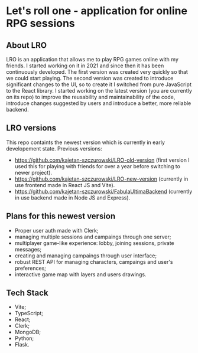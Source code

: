 # Let's roll one - application for online RPG sessions

## About LRO

LRO is an application that allows me to play RPG games online with my friends. I started working on it in 2021 and since then it has been continuously developed. The first version was created very quickly so that we could start playing. The second version was created to introduce significant changes to the UI, so to create it I switched from pure JavaScript to the React library. 
I started working on the latest version (you are currently on its repo) to improve the reusability and maintainability of the code, introduce changes suggested by users and introduce a better, more reliable backend.

## LRO versions

This repo containts the newest version which is currently in early developement state. Previous versions:

- https://github.com/kajetan-szczurowski/LRO-old-version (first version I used this for playing with friends for over a year before switching to newer project).
- https://github.com/kajetan-szczurowski/LRO-new-version (currently in use frontend made in React JS and Vite).
- https://github.com/kajetan-szczurowski/FabulaUltimaBackend (currently in use backend made in Node JS and Express).
## Plans for this newest version

- Proper user auth made with Clerk;
- managing multiple sessions and campaings through one server;
- multiplayer game-like experience: lobby, joining sessions, private messages;
- creating and managing campaings through user interface;
- robust REST API for managing characters, campaings and user's preferences;
- interactive game map with layers and users drawings. 
 
## Tech Stack

- Vite;
- TypeScript;
- React;
- Clerk;
- MongoDB;
- Python;
- Flask.
